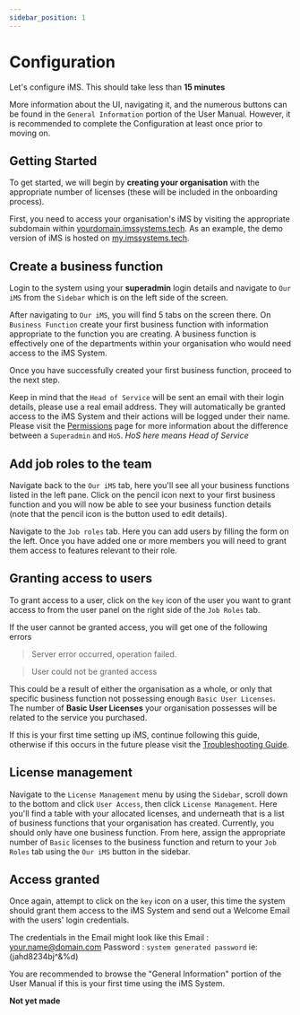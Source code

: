 ```yaml
---
sidebar_position: 1
---
```


# Configuration

Let's configure iMS. This should take less than **15 minutes**

More information about the UI, navigating it, and the numerous buttons can be found in the `General Information` portion of the User Manual. However, it is recommended to complete the Configuration at least once prior to moving on.

## Getting Started

To get started, we will begin by **creating your organisation** with the appropriate number of licenses (these will be included in the onboarding process).

First, you need to access your organisation's iMS by visiting the appropriate subdomain within [yourdomain.imssystems.tech][iMS]. As an example, the demo version of iMS is hosted on [my.imssystems.tech][myIMS].

## Create a business function

Login to the system using your **superadmin** login details and navigate to `Our iMS` from the `Sidebar` which is on the left side of the screen.

After navigating to `Our iMS`, you will find 5 tabs on the screen there. On `Business Function` create your first business function with information appropriate to the function you are creating. A business function is effectively one of the departments within your organisation who would need access to the iMS System.

Once you have successfully created your first business function, proceed to the next step.

Keep in mind that the `Head of Service` will be sent an email with their login details, please use a real email address. 
They will automatically be granted access to the iMS System and their actions will be logged under their name. Please visit the [Permissions][] page for more information about the difference between a `Superadmin` and `HoS`. *HoS here means Head of Service*

## Add job roles to the team

Navigate back to the `Our iMS` tab, here you'll see all your business functions listed in the left pane. Click on the pencil icon next to your first business function and you will now be able to see your business function details (note that the pencil icon is the button used to edit details).

Navigate to the `Job roles` tab. Here you can add users by filling the form on the left. Once you have added one or more members you will need to grant them access to features relevant to their role.

## Granting access to users

To grant access to a user, click on the `key` icon of the user you want to grant access to from the user panel on the right side of the `Job Roles` tab.

If the user cannot be granted access, you will get one of the following errors
> Server error occurred, operation failed.

> User could not be granted access

This could be a result of either the organisation as a whole, or only that specific business function not possessing enough `Basic User Licenses`. The number of **Basic User Licenses** your organisation possesses will be related to the service you purchased.

If this is your first time setting up iMS, continue following this guide, otherwise if this occurs in the future please visit the [Troubleshooting Guide][].

## License management

Navigate to the `License Management` menu by using the `Sidebar`, scroll down to the bottom and click `User Access`, then click `License Management`. Here you'll find a table with your allocated licenses, and underneath that is a list of business functions that your organisation has created. Currently, you should only have one business function. From here, assign the appropriate number of `Basic` licenses to the business function and return to your `Job Roles` tab using the `Our iMS` button in the sidebar.

## Access granted

Once again, attempt to click on the `key` icon on a user, this time the system should grant them access to the iMS System and send out a Welcome Email with the users' login credentials. 

The credentials in the Email might look like this
Email : <your.name@domain.com>
Password : `system generated password` ie: (jahd8234bj^&%d)


You are recommended to browse the "General Information" portion of the User Manual if this is your first time using the iMS System.

[iMS]: https://imssystems.tech/ "iMS Homepage"
[myIMS]: https://my.imssystems.tech/ "Demo iMS"
[Permissions]: ./permission "Link to Permissions Page"

**Not yet made**

[Troubleshooting Guide]: ./intro